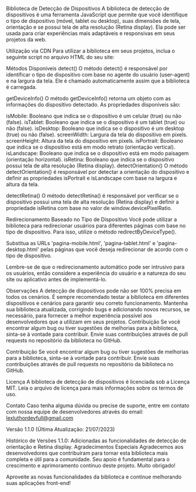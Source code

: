 Biblioteca de Detecção de Dispositivos
A biblioteca de detecção de dispositivos é uma ferramenta JavaScript que permite que você identifique o tipo de dispositivo (móvel, tablet ou desktop), suas dimensões de tela, orientação e se possui tela de alta resolução (Retina display). Ela pode ser usada para criar experiências mais adaptáveis e responsivas em seus projetos da web.

Utilização via CDN
Para utilizar a biblioteca em seus projetos, inclua o seguinte script no arquivo HTML do seu site:

<!DOCTYPE html>
<html>
<head>
  <title>Seu Título</title>
</head>
<body>
  <!-- Inclua a biblioteca via CDN -->
  <script src="https://cdn.jsdelivr.net/gh/LexLuthorDev/detector-de-dispositivo@master/detector-de-dispositivo.js"></script>
  <script>
    // Agora você pode usar a biblioteca
    console.log(DeviceDetector.getDeviceInfo());
  </script>
</body>
</html>

Métodos Disponíveis
detect()
O método detect() é responsável por identificar o tipo de dispositivo com base no agente do usuário (user-agent) e na largura da tela. Ele é chamado automaticamente assim que a biblioteca é carregada.

getDeviceInfo()
O método getDeviceInfo() retorna um objeto com as informações do dispositivo detectado. As propriedades disponíveis são:

isMobile: Booleano que indica se o dispositivo é um celular (true) ou não (false).
isTablet: Booleano que indica se o dispositivo é um tablet (true) ou não (false).
isDesktop: Booleano que indica se o dispositivo é um desktop (true) ou não (false).
screenWidth: Largura da tela do dispositivo em pixels.
screenHeight: Altura da tela do dispositivo em pixels.
isPortrait: Booleano que indica se o dispositivo está em modo retrato (orientação vertical).
isLandscape: Booleano que indica se o dispositivo está em modo paisagem (orientação horizontal).
isRetina: Booleano que indica se o dispositivo possui tela de alta resolução (Retina display).
detectOrientation()
O método detectOrientation() é responsável por detectar a orientação do dispositivo e definir as propriedades isPortrait e isLandscape com base na largura e altura da tela.

detectRetina()
O método detectRetina() é responsável por verificar se o dispositivo possui uma tela de alta resolução (Retina display) e definir a propriedade isRetina com base no valor de window.devicePixelRatio.

Redirecionamento Baseado no Tipo de Dispositivo
Você pode utilizar a biblioteca para redirecionar usuários para diferentes páginas com base no tipo de dispositivo. Para isso, utilize o método redirectByDeviceType().

<!DOCTYPE html>
<html>
<head>
  <title>Redirecionamento baseado no tipo de dispositivo</title>
</head>
<body>
  <!-- Inclua a biblioteca via CDN -->
  <script src="https://cdn.jsdelivr.net/npm/sua-biblioteca@1.0.0/device-detector.js"></script>
  <script>
    // Redirecionar os usuários para URLs específicas com base no tipo de dispositivo
    DeviceDetector.redirectByDeviceType('pagina-mobile.html', 'pagina-tablet.html', 'pagina-desktop.html');
  </script>
</body>
</html>

Substitua as URLs 'pagina-mobile.html', 'pagina-tablet.html' e 'pagina-desktop.html' pelas páginas que você deseja redirecionar de acordo com o tipo de dispositivo.

Lembre-se de que o redirecionamento automático pode ser intrusivo para os usuários, então considere a experiência do usuário e a natureza do seu site ou aplicativo antes de implementá-lo.

Observações
A detecção de dispositivos pode não ser 100% precisa em todos os cenários. É sempre recomendado testar a biblioteca em diferentes dispositivos e cenários para garantir seu correto funcionamento.
Mantenha sua biblioteca atualizada, corrigindo bugs e adicionando novos recursos, se necessário, para fornecer a melhor experiência possível aos desenvolvedores que a utilizam em seus projetos.
Contribuição
Se você encontrar algum bug ou tiver sugestões de melhorias para a biblioteca, sinta-se à vontade para contribuir. Envie suas contribuições através de pull requests no repositório da biblioteca no GitHub.

Contribuição
Se você encontrar algum bug ou tiver sugestões de melhorias para a biblioteca, sinta-se à vontade para contribuir. Envie suas contribuições através de pull requests no repositório da biblioteca no GitHub.

Licença
A biblioteca de detecção de dispositivos é licenciada sob a Licença MIT. Leia o arquivo de licença para mais informações sobre os termos de uso.

Contato
Caso tenha alguma dúvida ou precise de suporte, entre em contato com nossa equipe de desenvolvedores através do email: lexluthordevfull@gmail.com

Versão
1.1.0 (Última Atualização: 21/07/2023)

Histórico de Versões
1.1.0: Adicionadas as funcionalidades de detecção de orientação e Retina display.
Agradecimentos Especiais
Agradecemos aos desenvolvedores que contribuíram para tornar esta biblioteca mais completa e útil para a comunidade. Seu apoio é fundamental para o crescimento e aprimoramento contínuo deste projeto. Muito obrigado!

Aproveite as novas funcionalidades da biblioteca e continue melhorando suas aplicações front-end!

